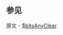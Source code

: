 ## 参见

原文 - [$bitsAnyClear]( https://docs.mongodb.com/manual/reference/operator/query/bitsAnyClear/ )

